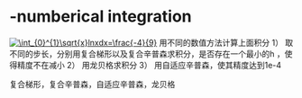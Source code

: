 # -numberical integration
<a href="https://www.codecogs.com/eqnedit.php?latex=\int_{0}^{1}\sqrt{x}lnxdx=\frac{-4}{9}" target="_blank"><img src="https://latex.codecogs.com/gif.latex?\int_{0}^{1}\sqrt{x}lnxdx=\frac{-4}{9}" title="\int_{0}^{1}\sqrt{x}lnxdx=\frac{-4}{9}" /></a>
用不同的数值方法计算上面积分
1）
取不同的步长，分别用复合梯形以及复合辛普森求积分，是否存在一个最小的h ，使得精度不在减小
2）
用龙贝格求积分
3）
用自适应辛普森，使其精度达到1e-4



复合梯形，复合辛普森，自适应辛普森，龙贝格
